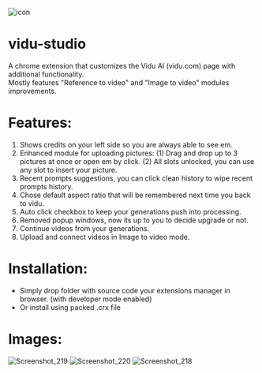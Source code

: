 ![icon](https://github.com/user-attachments/assets/7d443a45-c11a-493c-b1c8-b8480c67124f)

# vidu-studio
A chrome extension that customizes the Vidu AI (vidu.com) page with additional functionality.<br> Mostly features "Reference to video" and "Image to video" modules improvements.
# Features:
1. Shows credits on your left side so you are always able to see em.
2. Enhanced module for uploading pictures: (1) Drag and drop up to 3 pictures at once or open em by click. (2) All slots unlocked, you can use any slot to insert your picture.
3. Recent prompts suggestions, you can click clean history to wipe recent prompts history.
4. Chose default aspect ratio that will be remembered next time you back to vidu.
5. Auto click checkbox to keep your generations push into processing.
6. Removed popup windows, now its up to you to decide upgrade or not.
7. Continue videos from your generations.
8. Upload and connect videos in Image to video mode.

# Installation:
- Simply drop folder with source code your extensions manager in browser. (with developer mode enabled)
- Or install using packed .crx file

# Images:
![Screenshot_219](https://github.com/user-attachments/assets/d633d715-0b67-4cb7-aa13-28db9b9b9c65)
![Screenshot_220](https://github.com/user-attachments/assets/d8971577-4276-49c4-8a89-9d4c83d33a11)
![Screenshot_218](https://github.com/user-attachments/assets/696ab03e-65fe-4a68-bd6e-6f4b0d9a9b87)
